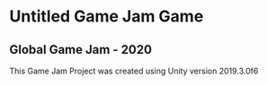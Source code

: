 # Untitled Game Jam Game
## Global Game Jam - 2020

This Game Jam Project was created using Unity version 2019.3.0f6
